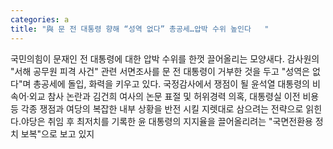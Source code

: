 ```yaml
---
categories: a
title: "與 문 전 대통령 향해 “성역 없다” 총공세…압박 수위 높인다   "
---
```

국민의힘이 문재인 전 대통령에 대한 압박 수위를 한껏 끌어올리는 모양새다. 감사원의 "서해 공무원 피격 사건" 관련 서면조사를 문 전 대통령이 거부한 것을 두고 "성역은 없다"며 총공세에 돌입, 화력을 키우고 있다. 국정감사에서 쟁점이 될 윤석열 대통령의 비속어·외교 참사 논란과 김건희 여사의 논문 표절 및 허위경력 의혹, 대통령실 이전 비용 등 각종 쟁점과 여당의 복잡한 내부 상황을 반전 시킬 지렛대로 삼으려는 전략으로 읽힌다.야당은 취임 후 최저치를 기록한 윤 대통령의 지지율을 끌어올리려는 "국면전환용 정치 보복"으로 보고 있지